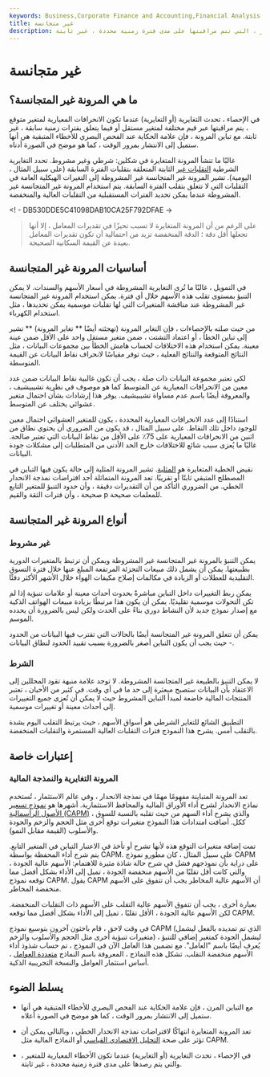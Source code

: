```yaml
---
keywords: Business,Corporate Finance and Accounting,Financial Analysis
title: غير متجانسة
description: في الإحصاء ، تحدث التغايرية عندما تكون الانحرافات المعيارية للمتغير ، التي تتم مراقبتها على مدى فترة زمنية محددة ، غير ثابتة.
---
```


# غير متجانسة
## ما هي المرونة غير المتجانسة؟

في الإحصاء ، تحدث التغايرية (أو التغايرية) عندما تكون الانحرافات المعيارية لمتغير متوقع ، يتم مراقبتها عبر قيم مختلفة لمتغير مستقل أو فيما يتعلق بفترات زمنية سابقة ، غير ثابتة. مع تباين المرونة ، فإن علامة الحكاية عند الفحص البصري للأخطاء المتبقية هي أنها ستميل إلى الانتشار بمرور الوقت ، كما هو موضح في الصورة أدناه.

غالبًا ما تنشأ المرونة المتغايرة في شكلين: شرطي وغير مشروط. تحدد التغايرية الشرطية [التقلبات غير](/volatility) الثابتة المتعلقة بتقلبات الفترة السابقة (على سبيل المثال ، اليومية). تشير المرونة غير المتجانسة غير المشروطة إلى التغيرات الهيكلية العامة في التقلبات التي لا تتعلق بتقلب الفترة السابقة. يتم استخدام المرونة غير المتجانسة غير المشروطة عندما يمكن تحديد الفترات المستقبلية من التقلبات العالية والمنخفضة.

<! - DB530DDE5C41098DAB10CA25F792DFAE ->

> على الرغم من أن المرونة المتغايرة لا تسبب تحيزًا في تقديرات المعامل ، إلا أنها تجعلها أقل دقة ؛ الدقة المنخفضة تزيد من احتمالية أن تكون تقديرات المعامل بعيدة عن القيمة السكانية الصحيحة.

>

## أساسيات المرونة غير المتجانسة

في التمويل ، غالبًا ما تُرى التغايرية المشروطة في أسعار الأسهم والسندات. لا يمكن التنبؤ بمستوى تقلب هذه الأسهم خلال أي فترة. يمكن استخدام المرونة غير المتجانسة غير المشروطة عند مناقشة المتغيرات التي لها تقلبات موسمية يمكن تحديدها ، مثل استخدام الكهرباء.

من حيث صلته بالإحصاءات ، فإن التغاير المرونة (تهجئته أيضًا ** تغاير المرونة) ** تشير إلى تباين الخطأ ، أو اعتماد التشتت ، ضمن متغير مستقل واحد على الأقل ضمن عينة معينة. يمكن استخدام هذه الاختلافات لحساب هامش الخطأ بين مجموعات البيانات ، مثل النتائج المتوقعة والنتائج الفعلية ، حيث توفر مقياسًا لانحراف نقاط البيانات عن القيمة المتوسطة.

لكي تعتبر مجموعة البيانات ذات صلة ، يجب أن تكون غالبية نقاط البيانات ضمن عدد معين من الانحرافات المعيارية عن المتوسط كما هو موصوف في نظرية تشيبيشيف ، والمعروفة أيضًا باسم عدم مساواة تشيبيشيف. يوفر هذا إرشادات بشأن احتمال متغير عشوائي يختلف عن المتوسط.

استنادًا إلى عدد الانحرافات المعيارية المحددة ، يكون للمتغير العشوائي احتمال معين للوجود داخل تلك النقاط. على سبيل المثال ، قد يكون من الضروري أن يحتوي نطاق من اثنين من الانحرافات المعيارية على 75٪ على الأقل من نقاط البيانات التي تعتبر صالحة. غالبًا ما يُعزى سبب شائع للاختلافات خارج الحد الأدنى من المتطلبات إلى مشكلات جودة البيانات.

نقيض الخطية المتغايرة هو [المثلية](/homoskedastic). تشير المرونة المثلية إلى حالة يكون فيها التباين في المصطلح المتبقي ثابتًا أو تقريبًا. تعد المرونة المتماثلة أحد افتراضات نمذجة الانحدار الخطي. من الضروري التأكد من أن التقديرات دقيقة ، وأن حدود التنبؤ للمتغير التابع صحيحة ، وأن فترات الثقة والقيم p للمعلمات صحيحة.

## أنواع المرونة غير المتجانسة

### غير مشروط

يمكن التنبؤ بالمرونة غير المتجانسة غير المشروطة ويمكن أن ترتبط بالمتغيرات الدورية بطبيعتها. يمكن أن يشمل ذلك مبيعات التجزئة المرتفعة المبلغ عنها خلال فترة التسوق التقليدية للعطلات أو الزيادة في مكالمات إصلاح مكيفات الهواء خلال الأشهر الأكثر دفئًا.

يمكن ربط التغييرات داخل التباين مباشرةً بحدوث أحداث معينة أو علامات تنبؤية إذا لم تكن التحولات موسمية تقليديًا. يمكن أن يكون هذا مرتبطًا بزيادة مبيعات الهواتف الذكية مع إصدار نموذج جديد لأن النشاط دوري بناءً على الحدث ولكن ليس بالضرورة أن يحدده الموسم.

يمكن أن تتعلق المرونة غير المتجانسة أيضًا بالحالات التي تقترب فيها البيانات من الحدود - حيث يجب أن يكون التباين أصغر بالضرورة بسبب تقييد الحدود لنطاق البيانات.

### الشرط

لا يمكن التنبؤ بالطبيعة غير المتجانسة المشروطة. لا توجد علامة منبهة تقود المحللين إلى الاعتقاد بأن البيانات ستصبح مبعثرة إلى حد ما في أي وقت. في كثير من الأحيان ، تعتبر المنتجات المالية خاضعة لمبدأ التباين المشروط حيث لا يمكن أن تُعزى جميع التغييرات إلى أحداث معينة أو تغييرات موسمية.

التطبيق الشائع للتغاير الشرطي هو أسواق الأسهم ، حيث يرتبط التقلب اليوم بشدة بالتقلب أمس. يشرح هذا النموذج فترات التقلبات العالية المستمرة والتقلبات المنخفضة.

## إعتبارات خاصة

### المرونة التغايرية والنمذجة المالية

تعد المرونة المتباينة مفهومًا مهمًا في نمذجة الانحدار ، وفي عالم الاستثمار ، تُستخدم نماذج الانحدار لشرح أداء الأوراق المالية والمحافظ الاستثمارية. أشهرها هو [نموذج تسعير الأصول الرأسمالية (CAPM)](/capm) ، والذي يشرح أداء السهم من حيث تقلبه بالنسبة للسوق ككل. أضافت امتدادات هذا النموذج متغيرات توقع أخرى مثل الحجم والزخم والجودة والأسلوب (القيمة مقابل النمو).

تمت إضافة متغيرات التوقع هذه لأنها تشرح أو تأخذ في الاعتبار التباين في المتغير التابع. يتم شرح أداء المحفظة بواسطة CAPM. على سبيل المثال ، كان مطورو نموذج CAPM على دراية بأن نموذجهم فشل في شرح حالة شاذة مثيرة للاهتمام: الأسهم عالية الجودة ، والتي كانت أقل تقلبًا من الأسهم منخفضة الجودة ، تميل إلى الأداء بشكل أفضل مما توقعه نموذج CAPM. يقول CAPM أن الأسهم عالية المخاطر يجب أن تتفوق على الأسهم منخفضة المخاطر.

بعبارة أخرى ، يجب أن تتفوق الأسهم عالية التقلب على الأسهم ذات التقلبات المنخفضة. لكن الأسهم عالية الجودة ، الأقل تقلبًا ، تميل إلى الأداء بشكل أفضل مما توقعه CAPM.

في وقت لاحق ، قام باحثون آخرون بتوسيع نموذج CAPM (الذي تم تمديده بالفعل ليشمل متغيرات تنبؤية أخرى مثل الحجم والأسلوب والزخم) ليشمل الجودة كمتغير إضافي للتنبؤ ، يُعرف أيضًا باسم "العامل". مع تضمين هذا العامل الآن في النموذج ، تم حساب شذوذ أداء الأسهم منخفضة التقلب. تشكل هذه النماذج ، المعروفة باسم النماذج [متعددة العوامل](/multifactor-model) ، أساس استثمار العوامل والنسخة التجريبية الذكية.

## يسلط الضوء

- مع التباين المرن ، فإن علامة الحكاية عند الفحص البصري للأخطاء المتبقية هي أنها ستميل إلى الانتشار بمرور الوقت ، كما هو موضح في الصورة أعلاه.

- تعد المرونة المتغايرة انتهاكًا لافتراضات نمذجة الانحدار الخطي ، وبالتالي يمكن أن تؤثر على صحة [التحليل الاقتصادي القياسي](/econometrics) أو النماذج المالية مثل CAPM.

- في الإحصاء ، تحدث التغايرية (أو التغايرية) عندما تكون الأخطاء المعيارية للمتغير ، والتي يتم رصدها على مدى فترة زمنية محددة ، غير ثابتة.

